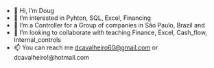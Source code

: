 - 👋 Hi, I’m Doug
- 👀 I’m interested in Pyhton, SQL, Excel, Financing  
- 🌱 I’m a Controller for a Group of companies in São Paulo, Brazil and
- 💞️ I’m looking to collaborate with teaching Finance, Excel, Cash_flow, Internal_controls
- 📫 You can reach me dcavalheiro60@gmail.com or dcavalheiro!@hotmail.com
  
<!---
dcavalheiro60/dcavalheiro60 is a ✨ special ✨ repository because its `README.md` (this file) appears on your GitHub profile.
You can click the Preview link to take a look at your changes.
--->
